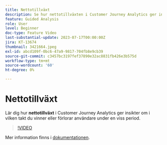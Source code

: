```yaml
---
title: Nettotillväxt
description: Se hur nettotillväxten i Customer Journey Analytics ger insikter om hur snabbt ni vinner eller förlorar användare under en viss period.
feature: Guided Analysis
role: User
level: Beginner
doc-type: Feature Video
last-substantial-update: 2023-07-17T00:00:00Z
jira: KT-13674
thumbnail: 3421664.jpeg
exl-id: abcd109f-0bc6-47a9-9817-704fb8e9cb39
source-git-commit: c3457bc3197fef37890e32ac8831fb426e3b575d
workflow-type: tm+mt
source-wordcount: '60'
ht-degree: 0%

---
```


# Nettotillväxt

Lär dig hur **nettotillväxt** i Customer Journey Analytics ger insikter om i vilken takt du vinner eller förlorar användare under en viss period.

>[!VIDEO](https://video.tv.adobe.com/v/3421664/?learn=on)

Mer information finns i [dokumentationen](https://experienceleague.adobe.com/docs/analytics-platform/using/guided-analysis/user-growth/net-growth.html?lang=sv-SE).
